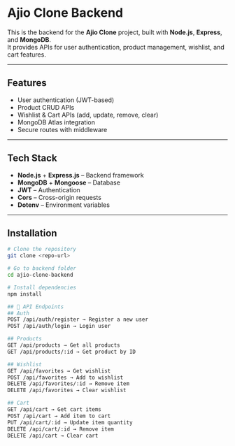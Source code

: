 # Ajio Clone Backend

This is the backend for the **Ajio Clone** project, built with **Node.js**, **Express**, and **MongoDB**.  
It provides APIs for user authentication, product management, wishlist, and cart features.

---

## Features
- User authentication (JWT-based)
- Product CRUD APIs
- Wishlist & Cart APIs (add, update, remove, clear)
- MongoDB Atlas integration
- Secure routes with middleware

---

## Tech Stack
- **Node.js** + **Express.js** – Backend framework
- **MongoDB** + **Mongoose** – Database
- **JWT** – Authentication
- **Cors** – Cross-origin requests
- **Dotenv** – Environment variables

---

## Installation

```bash
# Clone the repository
git clone <repo-url>

# Go to backend folder
cd ajio-clone-backend

# Install dependencies
npm install

## 📡 API Endpoints
## Auth
POST /api/auth/register → Register a new user
POST /api/auth/login → Login user

## Products
GET /api/products → Get all products
GET /api/products/:id → Get product by ID

## Wishlist
GET /api/favorites → Get wishlist
POST /api/favorites → Add to wishlist
DELETE /api/favorites/:id → Remove item
DELETE /api/favorites → Clear wishlist

## Cart
GET /api/cart → Get cart items
POST /api/cart → Add item to cart
PUT /api/cart/:id → Update item quantity
DELETE /api/cart/:id → Remove item
DELETE /api/cart → Clear cart

